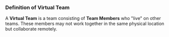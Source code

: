 ### **Definition of Virtual Team**

A **Virtual Team** is a team consisting of **Team Members** who "live" on other teams. These members may not work together in the same physical location but collaborate remotely.
